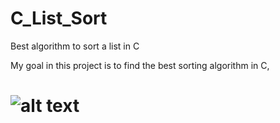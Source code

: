 # C_List_Sort
Best algorithm to sort a list in C


My goal in this project is to find the best sorting algorithm in C, 










# ![alt text]()
